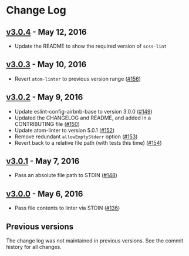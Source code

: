 # Change Log

## [v3.0.4] - May 12, 2016

- Update the README to show the required version of `scss-lint`

[v3.0.4]: https://github.com/AtomLinter/linter-scss-lint/compare/v3.0.3...v3.0.4

## [v3.0.3] - May 10, 2016

- Revert `atom-linter` to previous version range ([#156])

[v3.0.3]: https://github.com/AtomLinter/linter-scss-lint/compare/v3.0.2...v3.0.3
[#156]: https://github.com/AtomLinter/linter-scss-lint/pull/156

## [v3.0.2] - May 9, 2016

- Update eslint-config-airbnb-base to version 3.0.0 ([#149])
- Updated the CHANGELOG and README, and added in a CONTRIBUTING file ([#150])
- Update atom-linter to version 5.0.1 ([#152])
- Remove redundant `allowEmptyStderr` option ([#153])
- Revert back to a relative file path (with tests this time) ([#154])

[v3.0.2]: https://github.com/AtomLinter/linter-scss-lint/compare/v3.0.1...v3.0.2
[#149]: https://github.com/AtomLinter/linter-scss-lint/pull/149
[#150]: https://github.com/AtomLinter/linter-scss-lint/pull/150
[#152]: https://github.com/AtomLinter/linter-scss-lint/pull/152
[#153]: https://github.com/AtomLinter/linter-scss-lint/pull/153
[#154]: https://github.com/AtomLinter/linter-scss-lint/pull/154

## [v3.0.1] - May 7, 2016

- Pass an absolute file path to STDIN ([#148])

[v3.0.1]: https://github.com/AtomLinter/linter-scss-lint/compare/v3.0.0...v3.0.1
[#148]: https://github.com/AtomLinter/linter-scss-lint/pull/148

## [v3.0.0] - May 6, 2016

- Pass file contents to linter via STDIN ([#136])

[v3.0.0]: https://github.com/AtomLinter/linter-scss-lint/compare/v2.5.1...v3.0.0
[#136]: https://github.com/AtomLinter/linter-scss-lint/pull/136

## Previous versions

The change log was not maintained in previous versions. See the commit history
for all changes.
